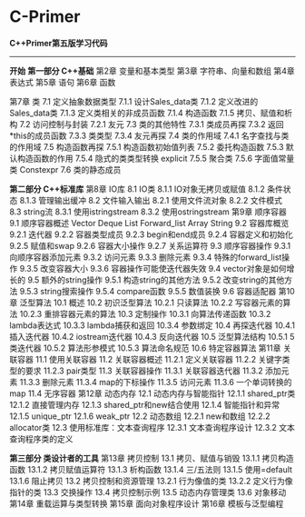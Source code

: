 # C-Primer

**C++Primer第五版学习代码**

------

**开始**
**第一部分 C++基础**
第2章 变量和基本类型
第3章 字符串、向量和数组
第4章 表达式
第5章 语句
第6章 函数

第7章 类
	7.1 定义抽象数据类型
		7.1.1 设计Sales_data类
		7.1.2 定义改进的Sales_data类
		7.1.3 定义类相关的非成员函数
		7.1.4 构造函数
		7.1.5 拷贝、赋值和析构
	7.2 访问控制与封装
		7.2.1 友元
	7.3 类的其他特性
		7.3.1 类成员再探
		7.3.2 返回*this的成员函数
		7.3.3 类类型
		7.3.4 友元再探
	7.4 类的作用域
		7.4.1 名字查找与类的作用域
	7.5 构造函数再探
		7.5.1 构造函数初始值列表
		7.5.2 委托构造函数
		7.5.3 默认构造函数的作用
		7.5.4 隐式的类类型转换
			explicit
		7.5.5 聚合类
		7.5.6 字面值常量类
			Constexpr
	7.6 类的静态成员

**第二部分 C++标准库**
第8章 IO库
	8.1 IO类
		8.1.1 IO对象无拷贝或赋值
		8.1.2 条件状态
		8.1.3 管理输出缓冲
	8.2 文件输入输出
		8.2.1 使用文件流对象
		8.2.2 文件模式
	8.3 string流
		8.3.1 使用istringstream
		8.3.2 使用ostringstream
第9章 顺序容器
	9.1 顺序容器概述
		Vector
		Deque
		List
		Forward_list
		Array
		String
	9.2 容器库概览
		9.2.1 迭代器
		9.2.2 容器类型成员
		9.2.3 begin和end成员
		9.2.4 容器定义和初始化
		9.2.5 赋值和swap
		9.2.6 容器大小操作
		9.2.7 关系运算符
	9.3 顺序容器操作
		9.3.1 向顺序容器添加元素
		9.3.2 访问元素
		9.3.3 删除元素
		9.3.4 特殊的forward_list操作
		9.3.5 改变容器大小
		9.3.6 容器操作可能使迭代器失效
	9.4 vector对象是如何增长的
	9.5 额外的string操作
		9.5.1 构造string的其他方法
		9.5.2 改变string的其他方法
		9.5.3 string搜索操作
		9.5.4 compare函数
		9.5.5 数值装换
	9.6 容器适配器
第10章 泛型算法
	10.1 概述
	10.2 初识泛型算法
		10.2.1 只读算法
		10.2.2 写容器元素的算法
		10.2.3 重排容器元素的算法
	10.3 定制操作
	         10.3.1 向算法传递函数
		10.3.2 lambda表达式
		10.3.3 lambda捕获和返回
	        10.3.4 参数绑定
	10.4 再探迭代器
		10.4.1 插入迭代器
	        10.4.2 iostream迭代器
	        10.4.3 反向迭代器
	10.5 泛型算法结构
	        10.5.1 5类迭代器
	        10.5.2 算法形参模式
	        10.5.3 算法命名规范
	10.6 特定容器算法
第11章 关联容器
	11.1 使用关联容器
	11.2 关联容器概述
		11.2.1 定义关联容器
		11.2.2 关键字类型的要求
		11.2.3 pair类型
	11.3 关联容器操作
		11.3.1 关联容器迭代器
		11.3.2 添加元素
		11.3.3 删除元素
		11.3.4 map的下标操作
		11.3.5 访问元素
		11.3.6 一个单词转换的map
	11.4 无序容器
第12章 动态内存
	12.1 动态内存与智能指针
		12.1.1 shared_ptr类
		12.1.2 直接管理内存
		12.1.3 shared_ptr和new结合使用
		12.1.4 智能指针和异常
		12.1.5 unique_ptr
		12.1.6 weak_ptr
	12.2 动态数组
		12.2.1 new和数组
		12.2.2 allocator类
	12.3 使用标准库：文本查询程序
		12.3.1 文本查询程序设计
		12.3.2 文本查询程序类的定义

**第三部分 类设计者的工具**
第13章 拷贝控制
	13.1 拷贝、赋值与销毁
		13.1.1 拷贝构造函数
		13.1.2 拷贝赋值运算符
		13.1.3 析构函数
		13.1.4 三/五法则
		13.1.5 使用=default
		13.1.6 阻止拷贝
	13.2 拷贝控制和资源管理
		13.2.1 行为像值的类
		13.2.2 定义行为像指针的类
	13.3 交换操作
	13.4 拷贝控制示例
	13.5 动态内存管理类
	13.6 对象移动
第14章 重载运算与类型转换
第15章 面向对象程序设计
第16章 模板与泛型编程